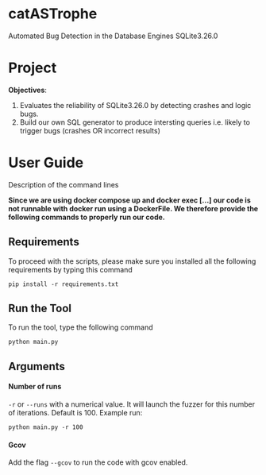 # catASTrophe
Automated Bug Detection in the Database Engines SQLite3.26.0

# Project

**Objectives**:

1. Evaluates the reliability of SQLite3.26.0 by detecting crashes and logic bugs. 
2. Build our own SQL generator to produce intersting queries i.e. likely to trigger bugs (crashes OR incorrect results)



# User Guide
Description of the command lines

**Since we are using docker compose up and docker exec [...] our code is not runnable with docker run using a DockerFile. We therefore provide the following commands to properly run our code.**


## Requirements
To proceed with the scripts, please make sure you installed all the following requirements by typing this command
```
pip install -r requirements.txt
```

## Run the Tool
To run the tool, type the following command
```
python main.py
```

## Arguments
#### Number of runs
``-r`` or ``--runs`` with a numerical value.
It will launch the fuzzer for this number of iterations. Default is 100.
Example run:
```
python main.py -r 100
```
#### Gcov
Add the flag ``--gcov`` to run the code with gcov enabled.